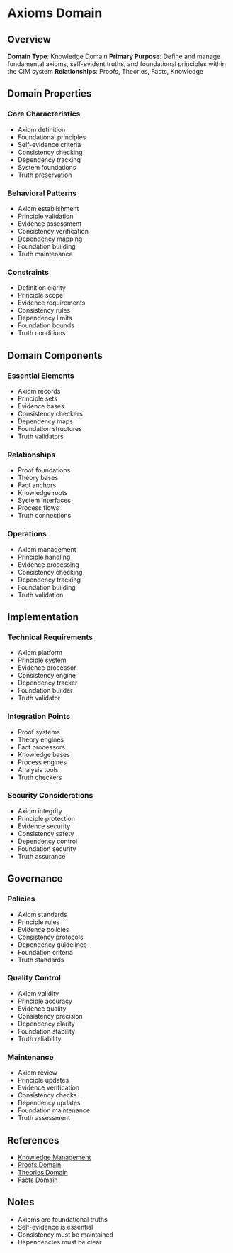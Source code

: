 # Axioms Domain

## Overview
**Domain Type**: Knowledge Domain
**Primary Purpose**: Define and manage fundamental axioms, self-evident truths, and foundational principles within the CIM system
**Relationships**: Proofs, Theories, Facts, Knowledge

## Domain Properties

### Core Characteristics
- Axiom definition
- Foundational principles
- Self-evidence criteria
- Consistency checking
- Dependency tracking
- System foundations
- Truth preservation

### Behavioral Patterns
- Axiom establishment
- Principle validation
- Evidence assessment
- Consistency verification
- Dependency mapping
- Foundation building
- Truth maintenance

### Constraints
- Definition clarity
- Principle scope
- Evidence requirements
- Consistency rules
- Dependency limits
- Foundation bounds
- Truth conditions

## Domain Components

### Essential Elements
- Axiom records
- Principle sets
- Evidence bases
- Consistency checkers
- Dependency maps
- Foundation structures
- Truth validators

### Relationships
- Proof foundations
- Theory bases
- Fact anchors
- Knowledge roots
- System interfaces
- Process flows
- Truth connections

### Operations
- Axiom management
- Principle handling
- Evidence processing
- Consistency checking
- Dependency tracking
- Foundation building
- Truth validation

## Implementation

### Technical Requirements
- Axiom platform
- Principle system
- Evidence processor
- Consistency engine
- Dependency tracker
- Foundation builder
- Truth validator

### Integration Points
- Proof systems
- Theory engines
- Fact processors
- Knowledge bases
- Process engines
- Analysis tools
- Truth checkers

### Security Considerations
- Axiom integrity
- Principle protection
- Evidence security
- Consistency safety
- Dependency control
- Foundation security
- Truth assurance

## Governance

### Policies
- Axiom standards
- Principle rules
- Evidence policies
- Consistency protocols
- Dependency guidelines
- Foundation criteria
- Truth standards

### Quality Control
- Axiom validity
- Principle accuracy
- Evidence quality
- Consistency precision
- Dependency clarity
- Foundation stability
- Truth reliability

### Maintenance
- Axiom review
- Principle updates
- Evidence verification
- Consistency checks
- Dependency updates
- Foundation maintenance
- Truth assessment

## References
- [Knowledge Management](../knowledge_management.md)
- [Proofs Domain](../proofs/readme.md)
- [Theories Domain](../theories/readme.md)
- [Facts Domain](../facts/readme.md)

## Notes
- Axioms are foundational truths
- Self-evidence is essential
- Consistency must be maintained
- Dependencies must be clear

